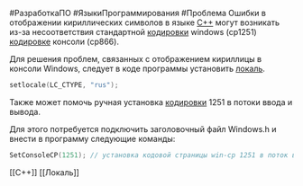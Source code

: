 #РазработкаПО #ЯзыкиПрограммирования #Проблема
Ошибки в отображении кириллических символов в языке [C++](https://www.notion.so/875f75b57fd046059627cd798ff8746e?pvs=21) могут возникать из-за несоответствия стандартной [кодировки](https://www.notion.so/e084d893bf58449bb8d05562abd92b1e?pvs=21) windows (cp1251) [кодировке](https://www.notion.so/e084d893bf58449bb8d05562abd92b1e?pvs=21) консоли (cp866).

Для решения проблем, связанных с отображением кириллицы в консоли Windows, следует в коде программы установить [локаль](https://www.notion.so/C-4d406fc96a3940368d7fb9149a04a74c?pvs=21).

```cpp
setlocale(LC_CTYPE, "rus");
```

Также может помочь ручная установка [кодировки](https://www.notion.so/e084d893bf58449bb8d05562abd92b1e?pvs=21) 1251 в потоки ввода и вывода.

Для этого потребуется подключить заголовочный файл Windows.h и внести в программу следующие команды:
```cpp
SetConsoleCP(1251); // установка кодовой страницы win-cp 1251 в поток ввода SetConsoleOutputCP(1251); // установка кодовой страницы win-cp 1251 в поток вывода
```

[[C++]]
[[Локаль]]